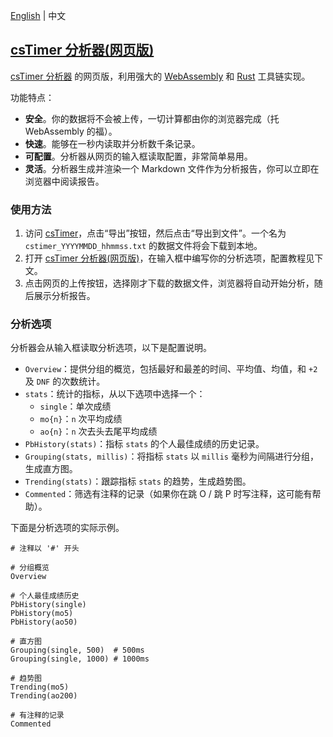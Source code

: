 [English](https://github.com/Somnia1337/csTimer-Analyzer-web/blob/main/README.md) | 中文

## [csTimer 分析器(网页版)](https://somnia1337.github.io/csTimer-Analyzer-web/)

[csTimer 分析器](https://github.com/Somnia1337/csTimer-Analyzer) 的网页版，利用强大的 [WebAssembly](https://developer.mozilla.org/zh-CN/docs/WebAssembly) 和 [Rust](https://www.rust-lang.org/zh-CN) 工具链实现。

功能特点：

- **安全**。你的数据将不会被上传，一切计算都由你的浏览器完成（托 WebAssembly 的福）。
- **快速**。能够在一秒内读取并分析数千条记录。
- **可配置**。分析器从网页的输入框读取配置，非常简单易用。
- **灵活**。分析器生成并渲染一个 Markdown 文件作为分析报告，你可以立即在浏览器中阅读报告。

### 使用方法

1. 访问 [csTimer](https://www.cstimer.net/)，点击“导出”按钮，然后点击“导出到文件”。一个名为 `cstimer_YYYYMMDD_hhmmss.txt` 的数据文件将会下载到本地。
2. 打开 [csTimer 分析器(网页版)](https://somnia1337.github.io/csTimer-Analyzer-web/)，在输入框中编写你的分析选项，配置教程见下文。
3. 点击网页的上传按钮，选择刚才下载的数据文件，浏览器将自动开始分析，随后展示分析报告。

### 分析选项

分析器会从输入框读取分析选项，以下是配置说明。

- `Overview`：提供分组的概览，包括最好和最差的时间、平均值、均值，和 `+2` 及 `DNF` 的次数统计。
- `stats`：统计的指标，从以下选项中选择一个：
  - `single`：单次成绩
  - `mo{n}`：`n` 次平均成绩
  - `ao{n}`：`n` 次去头去尾平均成绩
- `PbHistory(stats)`：指标 `stats` 的个人最佳成绩的历史记录。
- `Grouping(stats, millis)`：将指标 `stats` 以 `millis` 毫秒为间隔进行分组，生成直方图。
- `Trending(stats)`：跟踪指标 `stats` 的趋势，生成趋势图。
- `Commented`：筛选有注释的记录（如果你在跳 O / 跳 P 时写注释，这可能有帮助）。

下面是分析选项的实际示例。

```text
# 注释以 '#' 开头

# 分组概览
Overview

# 个人最佳成绩历史
PbHistory(single)
PbHistory(mo5)
PbHistory(ao50)

# 直方图
Grouping(single, 500)  # 500ms
Grouping(single, 1000) # 1000ms

# 趋势图
Trending(mo5)
Trending(ao200)

# 有注释的记录
Commented
```

